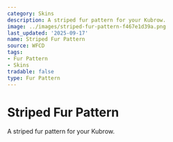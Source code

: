 ```yaml
---
category: Skins
description: A striped fur pattern for your Kubrow.
image: ../images/striped-fur-pattern-f467e1d39a.png
last_updated: '2025-09-17'
name: Striped Fur Pattern
source: WFCD
tags:
- Fur Pattern
- Skins
tradable: false
type: Fur Pattern
---
```


# Striped Fur Pattern

A striped fur pattern for your Kubrow.

